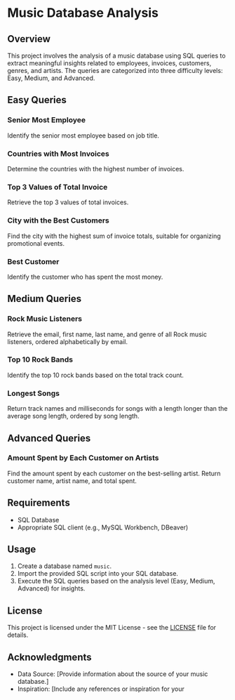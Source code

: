 
# Music Database Analysis

## Overview

This project involves the analysis of a music database using SQL queries to extract meaningful insights related to employees, invoices, customers, genres, and artists. The queries are categorized into three difficulty levels: Easy, Medium, and Advanced.

## Easy Queries

### Senior Most Employee
Identify the senior most employee based on job title.

### Countries with Most Invoices
Determine the countries with the highest number of invoices.

### Top 3 Values of Total Invoice
Retrieve the top 3 values of total invoices.

### City with the Best Customers
Find the city with the highest sum of invoice totals, suitable for organizing promotional events.

### Best Customer
Identify the customer who has spent the most money.

## Medium Queries

### Rock Music Listeners
Retrieve the email, first name, last name, and genre of all Rock music listeners, ordered alphabetically by email.

### Top 10 Rock Bands
Identify the top 10 rock bands based on the total track count.

### Longest Songs
Return track names and milliseconds for songs with a length longer than the average song length, ordered by song length.

## Advanced Queries

### Amount Spent by Each Customer on Artists
Find the amount spent by each customer on the best-selling artist. Return customer name, artist name, and total spent.

## Requirements

- SQL Database
- Appropriate SQL client (e.g., MySQL Workbench, DBeaver)

## Usage

1. Create a database named `music`.
2. Import the provided SQL script into your SQL database.
3. Execute the SQL queries based on the analysis level (Easy, Medium, Advanced) for insights.

## License

This project is licensed under the MIT License - see the [LICENSE](LICENSE) file for details.

## Acknowledgments

- Data Source: [Provide information about the source of your music database.]
- Inspiration: [Include any references or inspiration for your 
